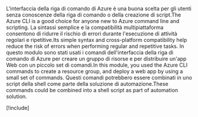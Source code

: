<span data-ttu-id="f306f-101">L'interfaccia della riga di comando di Azure è una buona scelta per gli utenti senza conoscenze della riga di comando o della creazione di script.</span><span class="sxs-lookup"><span data-stu-id="f306f-101">The Azure CLI is a good choice for anyone new to Azure command line and scripting.</span></span> <span data-ttu-id="f306f-102">La sintassi semplice e la compatibilità multipiattaforma consentono di ridurre il rischio di errori durante l'esecuzione di attività regolari e ripetitive.</span><span class="sxs-lookup"><span data-stu-id="f306f-102">Its simple syntax and cross-platform compatibility help reduce the risk of errors when performing regular and repetitive tasks.</span></span> <span data-ttu-id="f306f-103">In questo modulo sono stati usati i comandi dell'interfaccia della riga di comando di Azure per creare un gruppo di risorse e per distribuire un'app Web con un piccolo set di comandi.</span><span class="sxs-lookup"><span data-stu-id="f306f-103">In this module, you used the Azure CLI commands to create a resource group, and deploy a web app by using a small set of commands.</span></span> <span data-ttu-id="f306f-104">Questi comandi potrebbero essere combinati in uno script della shell come parte della soluzione di automazione.</span><span class="sxs-lookup"><span data-stu-id="f306f-104">These commands could be combined into a shell script as part of automation solution.</span></span>

[!include[](../../../includes/azure-sandbox-cleanup.md)]
